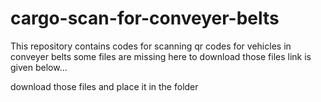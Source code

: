 # cargo-scan-for-conveyer-belts
This repository contains codes for scanning qr codes for vehicles in conveyer belts
some files are missing here to download those files link is given below...

download those files and place it in the folder
